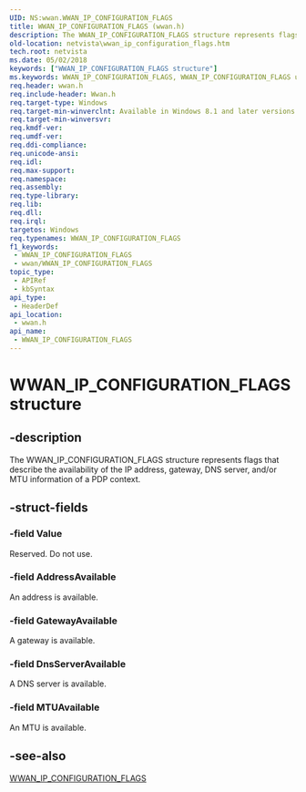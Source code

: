```yaml
---
UID: NS:wwan.WWAN_IP_CONFIGURATION_FLAGS
title: WWAN_IP_CONFIGURATION_FLAGS (wwan.h)
description: The WWAN_IP_CONFIGURATION_FLAGS structure represents flags that describe the availability of the IP address, gateway, DNS server, and/or MTU information of a PDP context.
old-location: netvista\wwan_ip_configuration_flags.htm
tech.root: netvista
ms.date: 05/02/2018
keywords: ["WWAN_IP_CONFIGURATION_FLAGS structure"]
ms.keywords: WWAN_IP_CONFIGURATION_FLAGS, WWAN_IP_CONFIGURATION_FLAGS union [Network Drivers Starting with Windows Vista], netvista.wwan_ip_configuration_flags, wwan/WWAN_IP_CONFIGURATION_FLAGS
req.header: wwan.h
req.include-header: Wwan.h
req.target-type: Windows
req.target-min-winverclnt: Available in Windows 8.1 and later versions of Windows.
req.target-min-winversvr: 
req.kmdf-ver: 
req.umdf-ver: 
req.ddi-compliance: 
req.unicode-ansi: 
req.idl: 
req.max-support: 
req.namespace: 
req.assembly: 
req.type-library: 
req.lib: 
req.dll: 
req.irql: 
targetos: Windows
req.typenames: WWAN_IP_CONFIGURATION_FLAGS
f1_keywords:
 - WWAN_IP_CONFIGURATION_FLAGS
 - wwan/WWAN_IP_CONFIGURATION_FLAGS
topic_type:
 - APIRef
 - kbSyntax
api_type:
 - HeaderDef
api_location:
 - wwan.h
api_name:
 - WWAN_IP_CONFIGURATION_FLAGS
---
```


# WWAN_IP_CONFIGURATION_FLAGS structure


## -description

The WWAN_IP_CONFIGURATION_FLAGS structure represents flags that describe the availability of the IP address, gateway, DNS server, and/or MTU information of a PDP context.

## -struct-fields

### -field Value

Reserved. Do not use.

### -field AddressAvailable

An address is available.

### -field GatewayAvailable

A gateway is available.

### -field DnsServerAvailable

A DNS server is available.

### -field MTUAvailable

An MTU is available.

## -see-also

<a href="/windows-hardware/drivers/ddi/wwan/ns-wwan-wwan_ip_configuration_flags">WWAN_IP_CONFIGURATION_FLAGS</a>

